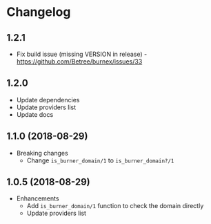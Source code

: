 # Changelog

## 1.2.1
* Fix build issue (missing VERSION in release) - https://github.com/Betree/burnex/issues/33

## 1.2.0
* Update dependencies
* Update providers list
* Update docs

## 1.1.0 (2018-08-29)

* Breaking changes
  - Change `is_burner_domain/1` to `is_burner_domain?/1`

## 1.0.5 (2018-08-29)

* Enhancements
  - Add `is_burner_domain/1` function to check the domain directly
  - Update providers list

